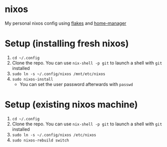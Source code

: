 # nixos
My personal nixos config using [flakes](https://nixos.wiki/wiki/Flakes) and [home-manager](https://nix-community.github.io/home-manager/)

# Setup (installing fresh nixos)
1. `cd ~/.config`
2. Clone the repo. You can use `nix-shell -p git` to launch a shell with `git` installed
3. `sudo ln -s ~/.config/nixos /mnt/etc/nixos`
4. `sudo nixos-install`
   - You can set the user password afterwards with `passwd`

# Setup (existing nixos machine)
1. `cd ~/.config`
2. Clone the repo. You can use `nix-shell -p git` to launch a shell with `git` installed
3. `sudo ln -s ~/.config/nixos /etc/nixos`
4. `sudo nixos-rebuild switch`
